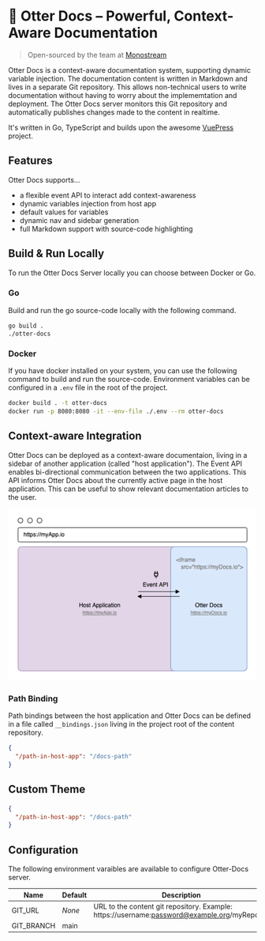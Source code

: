 # 🦦 Otter Docs – Powerful, Context-Aware Documentation

> Open-sourced by the team at [Monostream](https://monostream.com)

Otter Docs is a context-aware documentation system, supporting dynamic variable injection. The documentation content is written in Markdown and lives in a separate Git repository. This allows non-technical users to write documentation without having to worry about the implememtation and deployment. The Otter Docs server monitors this Git repository and automatically publishes changes made to the content in realtime. 

It's written in Go, TypeScript and builds upon the awesome [VuePress](https://github.com/vuejs/vuepress/) project.

## Features

Otter Docs supports…

* a flexible event API to interact add context-awareness
* dynamic variables injection from host app
* default values for variables
* dynamic nav and sidebar generation
* full Markdown support with source-code highlighting

## Build & Run Locally

To run the Otter Docs Server locally you can choose between Docker or Go. 

### Go

Build and run the go source-code locally with the following command.

```
go build .
./otter-docs
```

### Docker

If you have docker installed on your system, you can use the following command to build and run the source-code. Environment variables can be configured in a `.env` file in the root of the project.

```bash
docker build . -t otter-docs
docker run -p 8080:8080 -it --env-file ./.env --rm otter-docs
```

## Context-aware Integration

Otter Docs can be deployed as a context-aware documentaion, living in a sidebar of another application (called "host application"). The Event API enables bi-directional communication between the two applications. This API informs Otter Docs about the currently active page in the host application. This can be useful to show relevant documentation articles to the user.

![Otter Docs Integration](./integration.drawio.png)

### Path Binding

Path bindings between the host application and Otter Docs can be defined in a file called `__bindings.json` living in the project root of the content repository.

```json 
{
  "/path-in-host-app": "/docs-path"
}
```

## Custom Theme

```json 
{
  "/path-in-host-app": "/docs-path"
}
```


## Configuration

The following environment varaibles are available to configure Otter-Docs server.

| Name       | Default | Description                                                                                  | Required |
|------------|---------|----------------------------------------------------------------------------------------------|----------|
| GIT_URL    | _None_  | URL to the content git repository. Example: https://username:password@example.org/myRepo.git | Yes      |
| GIT_BRANCH | main    |                                                                                              | No       |

